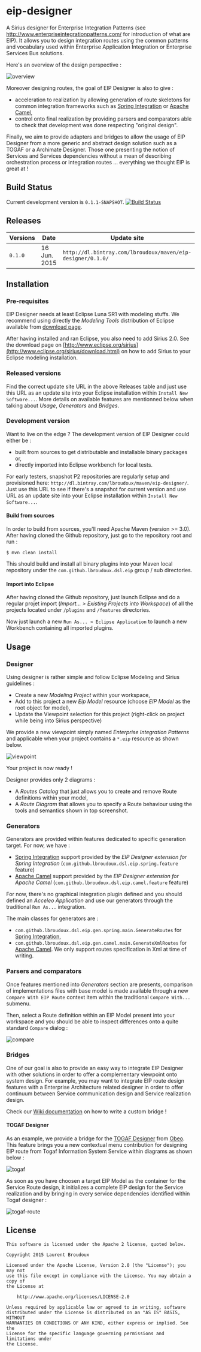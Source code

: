 # eip-designer

A Sirius designer for Enterprise Integration Patterns (see http://www.enterpriseintegrationpatterns.com/ for introduction of what are EIP). It allows you to design integration routes using the common patterns and vocabulary used within Enterprise Application Integration or Enterprise Services Bus solutions.

Here's an overview of the design perspective :

![overview](https://raw.githubusercontent.com/lbroudoux/eip-designer/master/assets/eip-designer.png)  

Moreover designing routes, the goal of EIP Designer is also to give : 
* acceleration to realization by allowing generation of route skeletons for common integration frameworks such as [Spring Integration](http://projects.spring.io/spring-integration/) or [Apache Camel](http://camel.apache.org),
* control onto final realization by providing parsers and comparators able to check that development was done respecting "original design". 

Finally, we aim to provide adapters and bridges to allow the usage of EIP Designer from a more generic and abstract design solution such as a TOGAF or a Archimate Designer. Those one presenting the notion of Services and Services dependencies without a mean of describing orchestration process or integration routes ... everything we thought EIP is great at ! 


## Build Status

Current development version is `0.1.1-SNAPSHOT`. [![Build Status](https://travis-ci.org/lbroudoux/eip-designer.png?branch=master)](https://travis-ci.org/lbroudoux/eip-designer)


## Releases

| Versions      | Date          | Update site  |
| ------------- | ------------- | ------------ |
|`0.1.0`      |16 Jun. 2015   |`http://dl.bintray.com/lbroudoux/maven/eip-designer/0.1.0/`|


## Installation

### Pre-requisites

EIP Designer needs at least Eclipse Luna SR1 with modeling stuffs. We recommend using directly the _Modeling Tools_ distribution of Eclipse available from [download page](http://www.eclipse.org/downloads/).

After having installed and ran Eclipse, you also need to add Sirius 2.0. See the download page on [http://www.eclipse.org/sirius](http://www.eclipse.org/sirius/download.html) on how to add Sirius to your Eclipse modeling installation.

### Released versions

Find the correct update site URL in the above Releases table and just use this URL as an update site into your Eclipse installation within `Install New Software...`. More details on available features are mentionned below when talking about _Usage_, _Generators_ and _Bridges_.

### Development version

Want to live on the edge ? The development version of EIP Designer could either be : 
* built from sources to get distributable and installable binary packages or,
* directly imported into Eclipse workbench for local tests.

For early testers, snapshot P2 repositories are regularly setup and provisioned here: `http://dl.bintray.com/lbroudoux/maven/eip-designer/`. Just use this URL to see if there's a snapshot for current version and use URL as an update site into your Eclipse installation within `Install New Software...`.  

#### Build from sources

In order to build from sources, you'll need Apache Maven (version >= 3.0). After having cloned the Github repository, just go to the repository root and run :

```
$ mvn clean install
```
This should build and install all binary plugins into your Maven local repository under the `com.github.lbroudoux.dsl.eip` group / sub directories.

#### Import into Eclipse

After having cloned the Github repository, just launch Eclipse and do a regular projet import (_Import...  > Existing Projects into Workspace_) of all the projects located under `/plugins` and `/features` directories.  

Now just launch a new `Run As... > Eclipse Application` to launch a new Workbench containing all imported plugins.


## Usage

### Designer

Using designer is rather simple and follow Eclipse Modeling and Sirius guidelines :
* Create a new _Modeling Project_ within your workspace,
* Add to this project a new _Eip Model_ resource (choose _EIP Model_ as the root object for model),
* Update the Viewpoint selection for this project (right-click on project while being into Sirius perspective)

We provide a new viewpoint simply named _Enterprise Integration Patterns_ and applicable when your project contains a `*.eip` resource as shown below.

![viewpoint](https://raw.githubusercontent.com/lbroudoux/eip-designer/master/assets/eip-designer-viewpoint.png)

Your project is now ready !

Designer provides only 2 diagrams :
* A _Routes Catalog_ that just allows you to create and remove Route definitions within your model,
* A _Route Diagram_ that allows you to specify a Route behaviour using the tools and semantics shown in top screenshot.

### Generators

Generators are provided within features dedicated to specific generation target. For now, we have :
* [Spring Integration](http://projects.spring.io/spring-integration/) support provided by the _EIP Designer extension for Spring Integration_ (`com.github.lbroudoux.dsl.eip.spring.feature` feature)
* [Apache Camel](http://camel.apache.org) support provided by the _EIP Designer extension for Apache Camel_ (`com.github.lbroudoux.dsl.eip.camel.feature` feature)

For now, there's no graphical integration plugin defined and you should defined an _Acceleo Application_ and use our generators through the traditional `Run As...` integration.

The main classes for generators are :
* `com.github.lbroudoux.dsl.eip.gen.spring.main.GenerateRoutes` for [Spring Integration](http://projects.spring.io/spring-integration/),
* `com.github.lbroudoux.dsl.eip.gen.camel.main.GenerateXmlRoutes` for [Apache Camel](http://camel.apache.org). We only support routes specification in Xml at time of writing.

### Parsers and comparators

Once features mentioned into _Generators_ section are presents, comparison of implementations files with base model is made available through a new `Compare With EIP Route` context item within the traditional `Compare With...` submenu.

Then, select a Route definition within an EIP Model present into your workspace and you should be able to inspect differences onto a quite standard `Compare` dialog : 
   
![compare](https://raw.githubusercontent.com/lbroudoux/eip-designer/master/assets/eip-designer-compare.png)

### Bridges

One of our goal is also to provide an easy way to integrate EIP Designer with other solutions in order to offer a complementary viewpoint onto system design. For example, you may want to integrate EIP route design features with a Enterprise Architecture related designer in order to offer continuum between Service communication design and Service realization design.

Check our [Wiki documentation](https://github.com/lbroudoux/eip-designer/wiki/How-To-Write-A-Bridge) on how to write a custom bridge !

#### TOGAF Designer

As an example, we provide a bridge for the [TOGAF Designer](http://marketplace.obeonetwork.com/module/togaf) from [Obeo](http://www.obeo.fr). This feature brings you a new contextual menu contribution for designing EIP route from Togaf Information System Service within diagrams as shown below :

![togaf](https://raw.githubusercontent.com/lbroudoux/eip-designer/master/assets/eip-designer-togaf-extension.png)

As soon as you have choosen a target EIP Model as the container for the Service Route design, it initializes a complete EIP design for the Service realization and by bringing in every service dependencies identified within Togaf designer :

![togaf-route](https://raw.githubusercontent.com/lbroudoux/eip-designer/master/assets/eip-designer-togaf-route.png)


## License

```
This software is licensed under the Apache 2 license, quoted below.

Copyright 2015 Laurent Broudoux

Licensed under the Apache License, Version 2.0 (the "License"); you may not
use this file except in compliance with the License. You may obtain a copy of
the License at

    http://www.apache.org/licenses/LICENSE-2.0

Unless required by applicable law or agreed to in writing, software
distributed under the License is distributed on an "AS IS" BASIS, WITHOUT
WARRANTIES OR CONDITIONS OF ANY KIND, either express or implied. See the
License for the specific language governing permissions and limitations under
the License.
```




